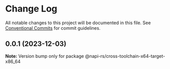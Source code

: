 # Change Log

All notable changes to this project will be documented in this file.
See [Conventional Commits](https://conventionalcommits.org) for commit guidelines.

## 0.0.1 (2023-12-03)

**Note:** Version bump only for package @napi-rs/cross-toolchain-x64-target-x86_64
